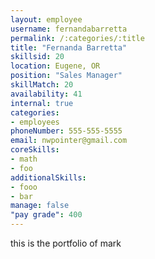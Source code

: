 ```yaml
--- 
layout: employee 
username: fernandabarretta
permalink: /:categories/:title 
title: "Fernanda Barretta" 
skillsid: 20 
location: Eugene, OR
position: "Sales Manager"
skillMatch: 20
availability: 41
internal: true
categories: 
- employees
phoneNumber: 555-555-5555 
email: nwpointer@gmail.com
coreSkills:
- math 
- foo
additionalSkills:
- fooo
- bar
manage: false
"pay grade": 400
---
```


this is the portfolio of mark